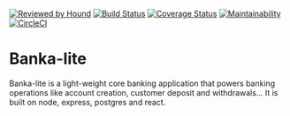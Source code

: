 [![Reviewed by Hound](https://img.shields.io/badge/Reviewed_by-Hound-FF3988.svg)](https://houndci.com)
[![Build Status](https://travis-ci.org/BukkyOmo/Banka-lite.svg?branch=develop)](https://travis-ci.org/BukkyOmo/Banka-lite)
[![Coverage Status](https://coveralls.io/repos/github/BukkyOmo/Banka-lite/badge.svg?branch=develop)](https://coveralls.io/github/BukkyOmo/Banka-lite?branch=develop)
[![Maintainability](https://api.codeclimate.com/v1/badges/93be9406df9c60ff3640/maintainability)](https://codeclimate.com/github/BukkyOmo/Banka-lite/maintainability)
[![CircleCI](https://circleci.com/gh/BukkyOmo/Banka-lite.svg?style=svg)](https://circleci.com/gh/BukkyOmo/Banka-lite)

# Banka-lite
Banka-lite is a light-weight core banking application that powers banking operations like account creation, customer deposit and withdrawals... It is built on node, express, postgres and react.

